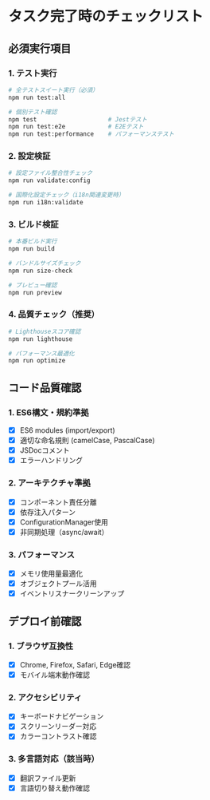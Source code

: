 # タスク完了時のチェックリスト

## 必須実行項目

### 1. テスト実行
```bash
# 全テストスイート実行（必須）
npm run test:all

# 個別テスト確認
npm test                    # Jestテスト
npm run test:e2e            # E2Eテスト
npm run test:performance    # パフォーマンステスト
```

### 2. 設定検証
```bash
# 設定ファイル整合性チェック
npm run validate:config

# 国際化設定チェック（i18n関連変更時）
npm run i18n:validate
```

### 3. ビルド検証
```bash
# 本番ビルド実行
npm run build

# バンドルサイズチェック
npm run size-check

# プレビュー確認
npm run preview
```

### 4. 品質チェック（推奨）
```bash
# Lighthouseスコア確認
npm run lighthouse

# パフォーマンス最適化
npm run optimize
```

## コード品質確認

### 1. ES6構文・規約準拠
- [x] ES6 modules (import/export)
- [x] 適切な命名規則 (camelCase, PascalCase)
- [x] JSDocコメント
- [x] エラーハンドリング

### 2. アーキテクチャ準拠
- [x] コンポーネント責任分離
- [x] 依存注入パターン
- [x] ConfigurationManager使用
- [x] 非同期処理（async/await）

### 3. パフォーマンス
- [x] メモリ使用量最適化
- [x] オブジェクトプール活用
- [x] イベントリスナークリーンアップ

## デプロイ前確認

### 1. ブラウザ互換性
- [x] Chrome, Firefox, Safari, Edge確認
- [x] モバイル端末動作確認

### 2. アクセシビリティ
- [x] キーボードナビゲーション
- [x] スクリーンリーダー対応
- [x] カラーコントラスト確認

### 3. 多言語対応（該当時）
- [x] 翻訳ファイル更新
- [x] 言語切り替え動作確認